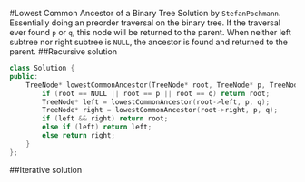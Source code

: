 #Lowest Common Ancestor of a Binary Tree
Solution by `StefanPochmann`. Essentially doing an preorder traversal on the binary tree. If the traversal ever found `p` or `q`, this node will be returned to the parent. When neither left subtree nor right subtree is `NULL`, the ancestor is found and returned to the parent.
##Recursive solution
```C++
class Solution {
public:
    TreeNode* lowestCommonAncestor(TreeNode* root, TreeNode* p, TreeNode* q) {
        if (root == NULL || root == p || root == q) return root;
        TreeNode* left = lowestCommonAncestor(root->left, p, q);
        TreeNode* right = lowestCommonAncestor(root->right, p, q);
        if (left && right) return root;
        else if (left) return left;
        else return right;
    }
};
```

##Iterative solution
```C++

```